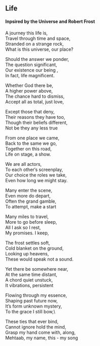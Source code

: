 ## Life 

#### Inpsired by the Universe and Robert Frost

A journey this life is,\
Travel through time and space,\
Stranded on a strange rock,\
What is this universe, our place?

Should the answer we ponder,\
The question significant,\
Our existence our being ,\
In fact, life magnificent.

Whether God there be,\
A higher power above,\
The  chance hard to dismiss,\
Accept all as total, just love, 

Except those that deny,\
Their reasons they have too,\
Though their beliefs different,\
Not be they any less true 

From one place we came,\
Back to the same we go,\
Together on this road,\
Life on stage, a show. 

We are all actors,\
To each other‘s screenplay,\
Our choice the roles we take,\
Even how long we might stay.

Many enter the scene,\
Even more do depart,\
Often the grand gamble,\
To attempt, make a start

Many miles to travel,\
More to go before sleep,\
All I ask so I rest,\
My promises. I keep, 

The frost settles soft,\
Cold blanket on the ground,\
Looking up heavens,\
These would speak not a sound.

Yet there be somewhere near,\
At the same time distant,\
A chord quiet unstuck,\
It vibrations, persistent 

Flowing through my essence,\
Shaping past future now,\
It’s form unknown mystery,\
To the grace I still bow,\

These ties that ever bind,\
Cannot ignore hold the mind,\
Grasp my hand come with, along,\
Mehtaab, my name, this - my song
